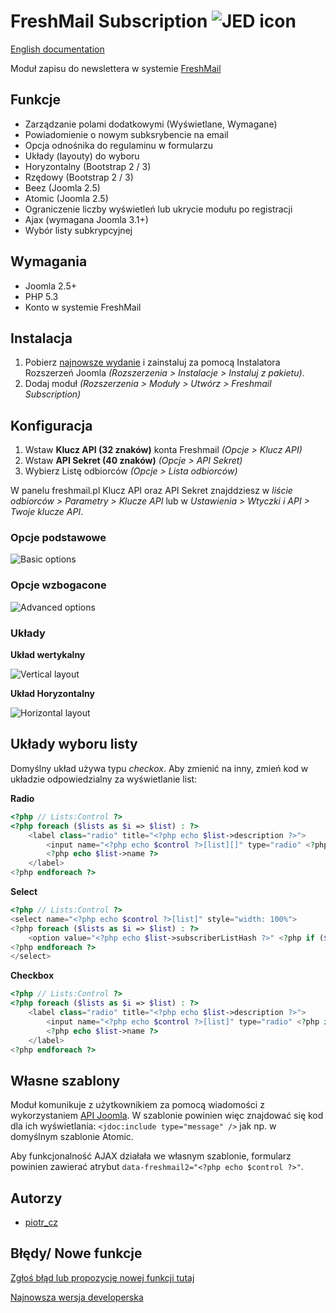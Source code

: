 FreshMail Subscription ![JED icon](./artwork/JED_icon.png "mod_freshmail2")
======================

[English documentation](https://github.com/piotr-cz/mod_freshmail2/blob/master/README.en.md)

Moduł zapisu do newslettera w systemie [FreshMail](http://freshmail.pl/)


Funkcje
-------
- Zarządzanie  polami dodatkowymi (Wyświetlane, Wymagane)
- Powiadomienie o nowym subksrybencie na email
- Opcja odnośnika do regulaminu w formularzu
- Układy (layouty) do wyboru
 - Horyzontalny (Bootstrap 2 / 3)
 - Rzędowy (Bootstrap 2 / 3)
 - Beez (Joomla 2.5)
 - Atomic (Joomla 2.5)
- Ograniczenie liczby wyświetleń lub ukrycie modułu po registracji
- Ajax (wymagana Joomla 3.1+)
- Wybór listy subkrypcyjnej


Wymagania
---------

- Joomla 2.5+
- PHP 5.3
- Konto w systemie FreshMail


Instalacja
----------

1. Pobierz [najnowsze wydanie](https://github.com/piotr-cz/mod_freshmail2/releases) i zainstaluj za pomocą Instalatora Rozszerzeń Joomla _(Rozszerzenia > Instalacje > Instaluj z pakietu)_.
2. Dodaj moduł _(Rozszerzenia > Moduły > Utwórz > Freshmail Subscription)_


Konfiguracja
------------

1. Wstaw **Klucz API (32 znaków)** konta Freshmail _(Opcje > Klucz API)_
2. Wstaw **API Sekret (40 znaków)** _(Opcje > API Sekret)_
3. Wybierz Listę odbiorców _(Opcje > Lista odbiorców)_


W panelu freshmail.pl Klucz API oraz API Sekret znajddziesz w _liście odbiorców > Parametry > Klucze API_ lub w _Ustawienia > Wtyczki i API > Twoje klucze API_.


### Opcje podstawowe

![Basic options](./artwork/screenshots/screen-admin-opcje-podstawowe.png "Basic options")

### Opcje wzbogacone

![Advanced options](./artwork/screenshots/screen-admin-opcje-wzbogacone.png "Advanced options")

### Układy

**Układ wertykalny**

![Vertical layout](./artwork/screenshots/screen-site-wetykalny.png "Vertical layout")

**Układ Horyzontalny**

![Horizontal layout](./artwork/screenshots/screen-site-horyzontalny.png "Horizontal layout")


Układy wyboru listy
-------------------

Domyślny układ używa typu _checkox_. Aby zmienić na inny, zmień kod w układzie odpowiedzialny za wyświetlanie list:

**Radio**

```php
<?php // Lists:Control ?>
<?php foreach ($lists as $i => $list) : ?>
	<label class="radio" title="<?php echo $list->description ?>">
		<input name="<?php echo $control ?>[list][]" type="radio" <?php if ($list->selected) : ?> checked="checked"<?php endif ?> value="<?php echo $list->subscriberListHash ?>" />
		<?php echo $list->name ?>
	</label>
<?php endforeach ?>
```

**Select**

```php
<?php // Lists:Control ?>
<select name="<?php echo $control ?>[list]" style="width: 100%">
<?php foreach ($lists as $i => $list) : ?>
	<option value="<?php echo $list->subscriberListHash ?>" <?php if ($list->selected) : ?> selected="selected"<?php endif ?>><?php echo $list->name ?></option>
<?php endforeach ?>
</select>
```

**Checkbox**

```php
<?php // Lists:Control ?>
<?php foreach ($lists as $i => $list) : ?>
	<label class="radio" title="<?php echo $list->description ?>">
		<input name="<?php echo $control ?>[list]" type="radio" <?php if ($list->selected) : ?> checked="checked"<?php endif ?> value="<?php echo $list->subscriberListHash ?>" />
		<?php echo $list->name ?>
	</label>
<?php endforeach ?>
```


Własne szablony
---------------

Moduł komunikuje z użytkownikiem za pomocą wiadomości z wykorzystaniem 
[API Joomla](http://docs.joomla.org/Display_error_messages_and_notices).
W szablonie powinien więc znajdować się kod dla ich wyświetlania: 
`<jdoc:include type="message" />` jak np. w domyślnym szablonie Atomic.

Aby funkcjonalność AJAX działała we własnym szablonie, formularz powinien zawierać 
atrybut `data-freshmail2="<?php echo $control ?>"`.


Autorzy
-------

- [piotr_cz](https://github.com/piotr-cz)


Błędy/ Nowe funkcje
-------------------

[Zgłoś błąd lub propozycję nowej funkcji tutaj](https://github.com/piotr-cz/mod_freshmail2/issues)

[Najnowsza wersja developerska](https://github.com/piotr-cz/mod_freshmail2/archive/master.zip)
